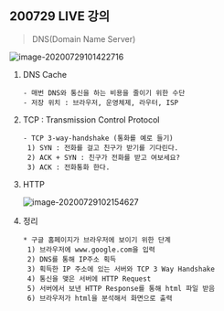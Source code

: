 ## 200729 LIVE 강의

> DNS(Domain Name Server)

![image-20200729101422716](C:\Users\multicampus\AppData\Roaming\Typora\typora-user-images\image-20200729101422716.png)



1. DNS Cache

   ```
   - 매번 DNS와 통신을 하는 비용을 줄이기 위한 수단
   - 저장 위치 : 브라우저, 운영체제, 라우터, ISP
   ```

2. TCP : Transmission Control Protocol

   ```
   - TCP 3-way-handshake (통화를 예로 들기)
   	1) SYN : 전화를 걸고 친구가 받기를 기다린다.
   	2) ACK + SYN : 친구가 전화를 받고 여보세요?
   	3) ACK : 전화통화 한다.
   ```

3. HTTP

   ![image-20200729102154627](C:\Users\multicampus\AppData\Roaming\Typora\typora-user-images\image-20200729102154627.png)

4. 정리

   ```
   * 구글 홈페이지가 브라우저에 보이기 위한 단계
   	1) 브라우저에 www.google.com을 입력
   	2) DNS를 통해 IP주소 획득
   	3) 획득한 IP 주소에 있는 서버와 TCP 3 Way Handshake
   	4) 통신을 맺은 서버에 HTTP Request
   	5) 서버에서 보낸 HTTP Response를 통해 html 파일 받음
   	6) 브라우저가 html을 분석해서 화면으로 출력
   ```

   